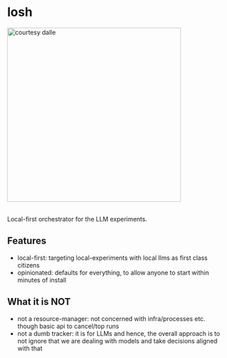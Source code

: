# losh

<img src="https://github.com/user-attachments/assets/69724856-206d-409b-8a82-d9222859faee" width=400 height=400 alt="courtesy dalle" />

<br>
<br>

Local-first orchestrator for the LLM experiments.

## Features

- local-first: targeting local-experiments with local llms as first class citizens
- opinionated: defaults for everything, to allow anyone to start within minutes of install

## What it is NOT

- not a resource-manager: not concerned with infra/processes etc. though basic api to cancel/top runs
- not a dumb tracker: it is for LLMs and hence, the overall approach is to not ignore that we are dealing with models and take decisions aligned with that

